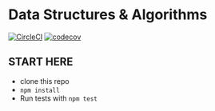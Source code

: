 # Data Structures &amp; Algorithms

[![CircleCI](https://dl.circleci.com/status-badge/img/gh/JoshuaOndieki/data-structures-and-algorithms/tree/main.svg?style=svg)](https://dl.circleci.com/status-badge/redirect/gh/JoshuaOndieki/data-structures-and-algorithms/tree/main)
[![codecov](https://codecov.io/gh/JoshuaOndieki/data-structures-and-algorithms/branch/main/graph/badge.svg?token=figBlvwirX)](https://codecov.io/gh/JoshuaOndieki/data-structures-and-algorithms)

## START HERE

- clone this repo
- `npm install`
- Run tests with `npm test`
